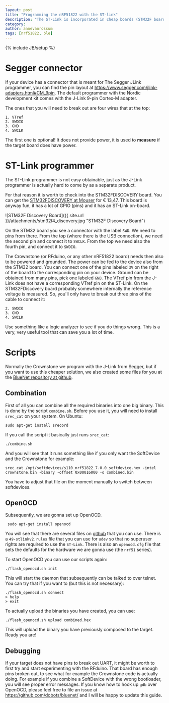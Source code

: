 ```yaml
---
layout: post
title: "Programming the nRF51822 with the ST-link"
description: "The ST-Link is incorporated in cheap boards (STM32F boards) and can be used to program the nRF51822"
category: 
author: annevanrossum
tags: [nrf51822, ble]
---
```

{% include JB/setup %}

# Segger connector

If your device has a connector that is meant for The Segger JLink programmer, you can find the pin layout at
<https://www.segger.com/jlink-adapters.html#CM_9pin>. The default programmer with the Nordic development kit comes with
the J-Link 9-pin Cortex-M adapter. 

The ones that you will need to break out are four wires that at the top:

    1. VTref
    2. SWDIO
    3. GND
    4. SWCLK

The first one is optional! It does not provide power, it is used to **measure** if the target board does have power.

# ST-Link programmer

The ST-Link programmer is not easy obtainable, just as the J-Link programmer is actually hard to come by as a separate
product. 

For that reason it is worth to check into the STM32FDISCOVERY board. You can get the [STM32FDISCOVERY at Mouser](http://no.mouser.com/ProductDetail/STMicroelectronics/STM32F4DISCOVERY/?qs=J2qbEwLrpCGdWLY96ibNeQ%3D%3D) for € 13,47. This board is anyway fun, it has a
lot of GPIO (pins) and it has an ST-Link on-board.

![STM32F Discovery Board]({{ site.url }}/attachments/stm32f4_discovery.jpg "STM32F Discovery Board")

On the STM32 board you see a connector with the label `SWD`. We need to pins from there. From the top (where there is
the USB connection), we need the second pin and connect it to `SWCLK`. From the top we need also the fourth pin, and
connect it to `SWDIO`.

The Crownstone (or RFduino, or any other nRF51822 board) needs then also to be powered and grounded. The power can be
fed to the device also from the STM32 board. You can connect one of the pins labeled `3V` on the right of the board
to the corresponding pin on your device. Ground can be obtained from many pins, pick one labeled `GND`. The VTref pin
from the J-Link does not have a corresponding VTref pin on the ST-Link. On the STM32FDiscovery board probably 
somewhere internally the reference voltage is measured. So, you'll only have to break out three pins of the cable to
connect it:

    2. SWDIO
    3. GND
    4. SWCLK

Use something like a logic analyzer to see if you do things wrong. This is a very, very useful tool that can save you
a lot of time.

# Scripts

Normally the Crownstone we program with the J-Link from Segger, but if you want to use this cheaper solution, we also
created some files for you at the [BlueNet repository at github](https://github.com/dobots/bluenet/tree/master/scripts).

## Combination

First of all you can combine all the required binaries into one big binary. This is done by the script `combine.sh`.
Before you use it, you will need to install `srec_cat` on your system. On Ubuntu:

    sudo apt-get install srecord

If you call the script it basically just runs `srec_cat`:

    ./combine.sh

And you will see that it runs something like if you only want the SoftDevice and the Crownstone for example:

    srec_cat /opt/softdevices/s110_nrf51822_7.0.0_softdevice.hex -intel crownstone.bin -binary -offset 0x00016000 -o combined.bin

You have to adjust that file on the moment manually to switch between softdevices.

## OpenOCD

Subsequently, we are gonna set up OpenOCD.

     sudo apt-get install openocd

You will see that there are several files on [github](https://github.com/dobots/bluenet/tree/master/scripts/openocd) 
that you can use. There is a `49-stlinkv2.rules` file that you can use for `udev` so that no superuser rights are 
required to use the `ST-Link`. There is also an `openocd.cfg` file that sets the defaults for the hardware we are
gonna use (the `nrf51` series).

To start OpenOCD you can use our scripts again:

    ./flash_openocd.sh init

This will start the daemon that subsequently can be talked to over telnet. You can try that if you want to (but this
is not necessary):

    ./flash_openocd.sh connect
    > help
    > exit

To actually upload the binaries you have created, you can use:

    ./flash_openocd.sh upload combined.hex

This will upload the binary you have previously composed to the target. Ready you are! 

## Debugging

If your target does not have pins to break out UART, it might be worth to first try and start experimenting with the
RFduino. That board has enough pins broken out, to see what for example the Crownstone code is actually doing. For
example if you combine a SoftDevice with the wrong bootloader, you will see proper error messages. If you know how
to hook up `gdb` over OpenOCD, please feel free to file an issue at <https://github.com/dobots/bluenet/> and I will
be happy to update this guide.


